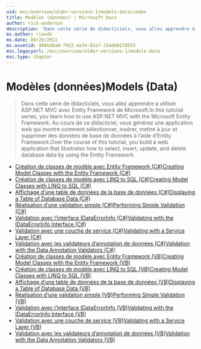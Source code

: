 ```yaml
---
uid: mvc/overview/older-versions-1/models-data/index
title: Modèles (données) | Microsoft Docs
author: rick-anderson
description: 'Dans cette série de didacticiels, vous allez apprendre à utiliser ASP.NET MVC avec Entity Framework de Microsoft. Au cours de ce didacticiel, vous générez une application web...'
ms.author: riande
ms.date: 09/28/2011
ms.assetid: 9086d8a8-7952-4a7e-82a7-724d48178555
msc.legacyurl: /mvc/overview/older-versions-1/models-data
msc.type: chapter
---
```

<a name="models-data"></a><span data-ttu-id="8963b-104">Modèles (données)</span><span class="sxs-lookup"><span data-stu-id="8963b-104">Models (Data)</span></span>
====================
> <span data-ttu-id="8963b-105">Dans cette série de didacticiels, vous allez apprendre à utiliser ASP.NET MVC avec Entity Framework de Microsoft.</span><span class="sxs-lookup"><span data-stu-id="8963b-105">In this tutorial series, you learn how to use ASP.NET MVC with the Microsoft Entity Framework.</span></span> <span data-ttu-id="8963b-106">Au cours de ce didacticiel, vous générez une application web qui montre comment sélectionner, insérer, mettre à jour et supprimer des données de base de données à l’aide d’Entity Framework.</span><span class="sxs-lookup"><span data-stu-id="8963b-106">Over the course of this tutorial, you build a web application that illustrates how to select, insert, update, and delete database data by using the Entity Framework.</span></span>


- [<span data-ttu-id="8963b-107">Création de classes de modèle avec Entity Framework (C#)</span><span class="sxs-lookup"><span data-stu-id="8963b-107">Creating Model Classes with the Entity Framework (C#)</span></span>](creating-model-classes-with-the-entity-framework-cs.md)
- [<span data-ttu-id="8963b-108">Création de classes de modèle avec LINQ to SQL (C#)</span><span class="sxs-lookup"><span data-stu-id="8963b-108">Creating Model Classes with LINQ to SQL (C#)</span></span>](creating-model-classes-with-linq-to-sql-cs.md)
- [<span data-ttu-id="8963b-109">Affichage d’une table de données de la base de données (C#)</span><span class="sxs-lookup"><span data-stu-id="8963b-109">Displaying a Table of Database Data (C#)</span></span>](displaying-a-table-of-database-data-cs.md)
- [<span data-ttu-id="8963b-110">Réalisation d’une validation simple (C#)</span><span class="sxs-lookup"><span data-stu-id="8963b-110">Performing Simple Validation (C#)</span></span>](performing-simple-validation-cs.md)
- [<span data-ttu-id="8963b-111">Validation avec l’interface IDataErrorInfo (C#)</span><span class="sxs-lookup"><span data-stu-id="8963b-111">Validating with the IDataErrorInfo Interface (C#)</span></span>](validating-with-the-idataerrorinfo-interface-cs.md)
- [<span data-ttu-id="8963b-112">Validation avec une couche de service (C#)</span><span class="sxs-lookup"><span data-stu-id="8963b-112">Validating with a Service Layer (C#)</span></span>](validating-with-a-service-layer-cs.md)
- [<span data-ttu-id="8963b-113">Validation avec les validateurs d’annotation de données (C#)</span><span class="sxs-lookup"><span data-stu-id="8963b-113">Validation with the Data Annotation Validators (C#)</span></span>](validation-with-the-data-annotation-validators-cs.md)
- [<span data-ttu-id="8963b-114">Création de classes de modèle avec Entity Framework (VB)</span><span class="sxs-lookup"><span data-stu-id="8963b-114">Creating Model Classes with the Entity Framework (VB)</span></span>](creating-model-classes-with-the-entity-framework-vb.md)
- [<span data-ttu-id="8963b-115">Création de classes de modèle avec LINQ to SQL (VB)</span><span class="sxs-lookup"><span data-stu-id="8963b-115">Creating Model Classes with LINQ to SQL (VB)</span></span>](creating-model-classes-with-linq-to-sql-vb.md)
- [<span data-ttu-id="8963b-116">Affichage d’une table de données de la base de données (VB)</span><span class="sxs-lookup"><span data-stu-id="8963b-116">Displaying a Table of Database Data (VB)</span></span>](displaying-a-table-of-database-data-vb.md)
- [<span data-ttu-id="8963b-117">Réalisation d’une validation simple (VB)</span><span class="sxs-lookup"><span data-stu-id="8963b-117">Performing Simple Validation (VB)</span></span>](performing-simple-validation-vb.md)
- [<span data-ttu-id="8963b-118">Validation avec l’interface IDataErrorInfo (VB)</span><span class="sxs-lookup"><span data-stu-id="8963b-118">Validating with the IDataErrorInfo Interface (VB)</span></span>](validating-with-the-idataerrorinfo-interface-vb.md)
- [<span data-ttu-id="8963b-119">Validation avec une couche de service (VB)</span><span class="sxs-lookup"><span data-stu-id="8963b-119">Validating with a Service Layer (VB)</span></span>](validating-with-a-service-layer-vb.md)
- [<span data-ttu-id="8963b-120">Validation avec les validateurs d’annotation de données (VB)</span><span class="sxs-lookup"><span data-stu-id="8963b-120">Validation with the Data Annotation Validators (VB)</span></span>](validation-with-the-data-annotation-validators-vb.md)
